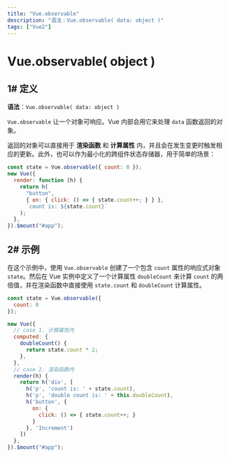 ```yaml
---
title: "Vue.observable"
description: "语法：Vue.observable( data: object )"
tags: ["Vue2"]
---
```


# Vue.observable( object )

## 1# 定义

**语法**：`Vue.observable( data: object )`

`Vue.observable` 让一个对象可响应。Vue 内部会用它来处理 `data` 函数返回的对象。 

返回的对象可以直接用于 **渲染函数** 和 **计算属性** 内，并且会在发生变更时触发相应的更新。此外，也可以作为最小化的跨组件状态存储器，用于简单的场景：

```js
const state = Vue.observable({ count: 0 });
new Vue({
  render: function (h) {
    return h(
      "button",
      { on: { click: () => { state.count++; } } },
      `count is: ${state.count}`
    );
  },
}).$mount("#app");
```

## 2# 示例

 在这个示例中，使用 `Vue.observable` 创建了一个包含 `count` 属性的响应式对象 `state`。然后在 Vue 实例中定义了一个计算属性 `doubleCount` 来计算 `count` 的两倍值，并在渲染函数中直接使用 `state.count` 和 `doubleCount` 计算属性。 

```js
const state = Vue.observable({
  count: 0
});

new Vue({
  // case 1. 计算属性内
  computed: {
    doubleCount() {
      return state.count * 2;
    },
  },
  // case 2. 渲染函数内
  render(h) {
    return h('div', [
      h('p', 'count is: ' + state.count),
      h('p', 'double count is: ' + this.doubleCount),
      h('button', {
        on: {
          click: () => { state.count++; }
        }
      }, 'Increment')
    ])
  },
}).$mount("#app");
```